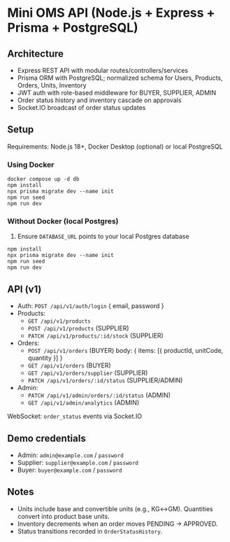 # Mini OMS API (Node.js + Express + Prisma + PostgreSQL)

## Architecture
- Express REST API with modular routes/controllers/services
- Prisma ORM with PostgreSQL; normalized schema for Users, Products, Orders, Units, Inventory
- JWT auth with role-based middleware for BUYER, SUPPLIER, ADMIN
- Order status history and inventory cascade on approvals
- Socket.IO broadcast of order status updates

## Setup
Requirements: Node.js 18+, Docker Desktop (optional) or local PostgreSQL


### Using Docker
```
docker compose up -d db
npm install
npx prisma migrate dev --name init
npm run seed
npm run dev
```

### Without Docker (local Postgres)
1) Ensure `DATABASE_URL` points to your local Postgres database
```
npm install
npx prisma migrate dev --name init
npm run seed
npm run dev
```

## API (v1)
- Auth: `POST /api/v1/auth/login` { email, password }
- Products:
  - `GET /api/v1/products`
  - `POST /api/v1/products` (SUPPLIER)
  - `PATCH /api/v1/products/:id/stock` (SUPPLIER)
- Orders:
  - `POST /api/v1/orders` (BUYER) body: { items: [{ productId, unitCode, quantity }] }
  - `GET /api/v1/orders` (BUYER)
  - `GET /api/v1/orders/supplier` (SUPPLIER)
  - `PATCH /api/v1/orders/:id/status` (SUPPLIER/ADMIN)
- Admin:
  - `PATCH /api/v1/admin/orders/:id/status` (ADMIN)
  - `GET /api/v1/admin/analytics` (ADMIN)

WebSocket: `order_status` events via Socket.IO

## Demo credentials
- Admin: `admin@example.com` / `password`
- Supplier: `supplier@example.com` / `password`
- Buyer: `buyer@example.com` / `password`

## Notes
- Units include base and convertible units (e.g., KG↔GM). Quantities convert into product base units.
- Inventory decrements when an order moves PENDING → APPROVED.
- Status transitions recorded in `OrderStatusHistory`.


